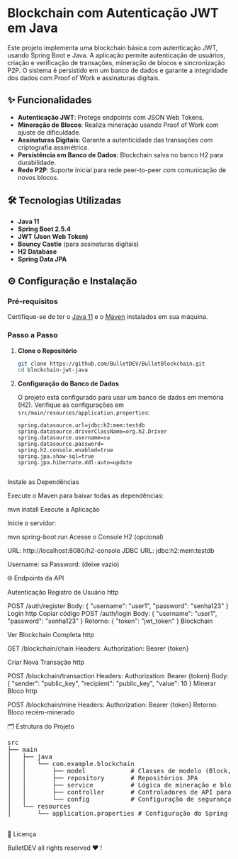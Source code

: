 # Blockchain com Autenticação JWT em Java

Este projeto implementa uma blockchain básica com autenticação JWT, usando Spring Boot e Java. A aplicação permite autenticação de usuários, criação e verificação de transações, mineração de blocos e sincronização P2P. O sistema é persistido em um banco de dados e garante a integridade dos dados com Proof of Work e assinaturas digitais.

## ✨ Funcionalidades

- **Autenticação JWT**: Protege endpoints com JSON Web Tokens.
- **Mineração de Blocos**: Realiza mineração usando Proof of Work com ajuste de dificuldade.
- **Assinaturas Digitais**: Garante a autenticidade das transações com criptografia assimétrica.
- **Persistência em Banco de Dados**: Blockchain salva no banco H2 para durabilidade.
- **Rede P2P**: Suporte inicial para rede peer-to-peer com comunicação de novos blocos.
  
## 🛠 Tecnologias Utilizadas

- **Java 11**
- **Spring Boot 2.5.4**
- **JWT (Json Web Token)**
- **Bouncy Castle** (para assinaturas digitais)
- **H2 Database**
- **Spring Data JPA**
  
## ⚙️ Configuração e Instalação

### Pré-requisitos

Certifique-se de ter o [Java 11](https://www.oracle.com/java/technologies/javase-jdk11-downloads.html) e o [Maven](https://maven.apache.org/) instalados em sua máquina.

### Passo a Passo

1. **Clone o Repositório**

    ```bash
    git clone https://github.com/BulletDEV/BulletBlockchain.git
    cd blockchain-jwt-java
    ```

2. **Configuração do Banco de Dados**

   O projeto está configurado para usar um banco de dados em memória (H2). Verifique as configurações em `src/main/resources/application.properties`:
   
   ```properties
   spring.datasource.url=jdbc:h2:mem:testdb
   spring.datasource.driverClassName=org.h2.Driver
   spring.datasource.username=sa
   spring.datasource.password=
   spring.h2.console.enabled=true
   spring.jpa.show-sql=true
   spring.jpa.hibernate.ddl-auto=update


Instale as Dependências

Execute o Maven para baixar todas as dependências:


mvn install
Execute a Aplicação

Inicie o servidor:


mvn spring-boot:run
Acesse o Console H2 (opcional)

URL: http://localhost:8080/h2-console
JDBC URL: jdbc:h2:mem:testdb

Username: sa
Password: (deixe vazio)

🌐 Endpoints da API

Autenticação
Registro de Usuário
http

POST /auth/register
Body: { "username": "user1", "password": "senha123" }
Login
http
Copiar código
POST /auth/login
Body: { "username": "user1", "password": "senha123" }
Retorno: { "token": "jwt_token" }
Blockchain

Ver Blockchain Completa
http

GET /blockchain/chain
Headers: Authorization: Bearer {token}

Criar Nova Transação
http

POST /blockchain/transaction
Headers: Authorization: Bearer {token}
Body: { "sender": "public_key", "recipient": "public_key", "value": 10 }
Minerar Bloco
http

POST /blockchain/mine
Headers: Authorization: Bearer {token}
Retorno: Bloco recém-minerado

🗂 Estrutura do Projeto


<pre>
src
├── main
│   ├── java
│   │   └── com.example.blockchain
│   │       ├── model            # Classes de modelo (Block, Transaction, Wallet)
│   │       ├── repository       # Repositórios JPA
│   │       ├── service          # Lógica de mineração e blockchain
│   │       ├── controller       # Controladores de API para Blockchain e Auth
│   │       └── config           # Configuração de segurança JWT
│   └── resources
│       └── application.properties # Configuração do Spring Boot

</pre>

📝 Licença

BulletDEV all rights reserved ♥ !
